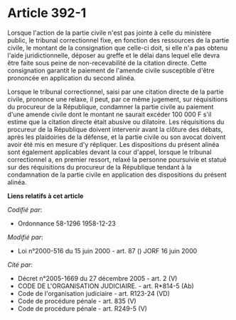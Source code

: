 # Article 392-1

Lorsque l'action de la partie civile n'est pas jointe à celle du ministère public, le tribunal correctionnel fixe, en
fonction des ressources de la partie civile, le montant de la consignation que celle-ci doit, si elle n'a pas obtenu l'aide
juridictionnelle, déposer au greffe et le délai dans lequel elle devra être faite sous peine de non-recevabilité de la
citation directe. Cette consignation garantit le paiement de l'amende civile susceptible d'être prononcée en application du
second alinéa.

Lorsque le tribunal correctionnel, saisi par une citation directe de la partie civile, prononce une relaxe, il peut, par ce
même jugement, sur réquisitions du procureur de la République, condamner la partie civile au paiement d'une amende civile
dont le montant ne saurait excéder 100 000 F s'il estime que la citation directe était abusive ou dilatoire. Les réquisitions
du procureur de la République doivent intervenir avant la clôture des débats, après les plaidoiries de la défense, et la
partie civile ou son avocat doivent avoir été mis en mesure d'y répliquer. Les dispositions du présent alinéa sont également
applicables devant la cour d'appel, lorsque le tribunal correctionnel a, en premier ressort, relaxé la personne poursuivie et
statué sur des réquisitions du procureur de la République tendant à la condamnation de la partie civile en application des
dispositions du présent alinéa.

**Liens relatifs à cet article**

_Codifié par_:

  - Ordonnance 58-1296 1958-12-23

_Modifié par_:

  - Loi n°2000-516 du 15 juin 2000 - art. 87 () JORF 16 juin 2000

_Cité par_:

  - Décret n°2005-1669 du 27 décembre 2005 - art. 2 (V)
  - CODE DE L'ORGANISATION JUDICIAIRE. - art. R*814-5 (Ab)
  - Code de l'organisation judiciaire - art. R123-24 (VD)
  - Code de procédure pénale - art. 835 (V)
  - Code de procédure pénale - art. R249-5 (V)
